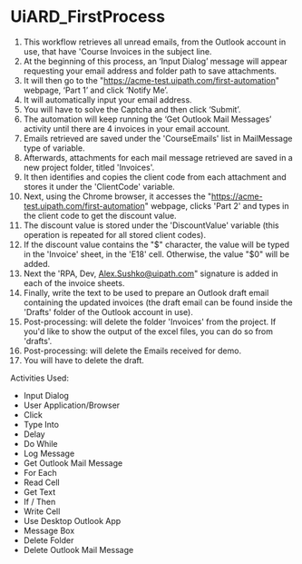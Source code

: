 # UiARD_FirstProcess

1.	This workflow retrieves all unread emails, from the Outlook account in use, that have 'Course Invoices in the subject line.
2.	At the beginning of this process, an ‘Input Dialog’ message will appear requesting your email address and folder path to save attachments.
3.	It will then go to the "https://acme-test.uipath.com/first-automation" webpage, ‘Part 1’ and click ‘Notify Me’.
4.	It will automatically input your email address.
5.	You will have to solve the Captcha and then click ‘Submit’.
6.	The automation will keep running the ‘Get Outlook Mail Messages’ activity until there are 4 invoices in your email account.
7.	Emails retrieved are saved under the 'CourseEmails' list in MailMessage type of variable.
8.	Afterwards, attachments for each mail message retrieved are saved in a new project folder, titled 'Invoices'.
9.	It then identifies and copies the client code from each attachment and stores it under the 'ClientCode' variable.
10.	Next, using the Chrome browser, it accesses the "https://acme-test.uipath.com/first-automation" webpage, clicks 'Part 2' and types in the client code to get the discount value.
11.	The discount value is stored under the 'DiscountValue' variable (this operation is repeated for all stored client codes).
12.	If the discount value contains the "$" character, the value will be typed in the 'Invoice' sheet, in the 'E18' cell. Otherwise, the value "$0" will be added.
13.	Next the 'RPA, Dev, Alex.Sushko@uipath.com" signature is added in each of the invoice sheets.
14.	Finally, write the text to be used to prepare an Outlook draft email containing the updated invoices (the draft email can be found inside the 'Drafts' folder of the Outlook account in use).
15. Post-processing: will delete the folder 'Invoices' from the project. If you'd like to show the output of the excel files, you can do so from 'drafts'.
16. Post-processing: will delete the Emails received for demo.
17. You will have to delete the draft.


Activities Used:
- Input Dialog
- User Application/Browser
- Click
- Type Into
- Delay
- Do While
- Log Message
- Get Outlook Mail Message
- For Each
- Read Cell
- Get Text
- If / Then
- Write Cell
- Use Desktop Outlook App
- Message Box
- Delete Folder
- Delete Outlook Mail Message
